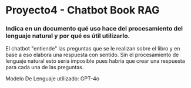 # Proyecto4 - Chatbot Book RAG
### Indica en un documento qué uso hace del procesamiento del lenguaje natural y por qué es útil utilizarlo. 

El chatbot "entiende" las preguntas que se le realizan sobre el libro y en base a eso elabora una respuesta con sentido. Sin el procesamiento de lenguaje natural esto sería imposible pues habría que crear una respuesta
para cada una de las preguntas.

Modelo De Lenguaje utilizado: GPT-4o
